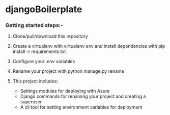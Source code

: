 # djangoBoilerplate


 ### Getting started steps:-


1. Clone/pull/download this repository
1. Create a virtualenv with virtualenv env and install dependencies with pip install -r requirements.txt
1. Configure your .env variables
1. Rename your project with python manage.py rename <yourprojectname> <newprojectname>
1. This project includes:

    * Settings modules for deploying with Azure
    * Django commands for renaming your project and creating a superuser
    * A cli tool for setting environment variables for deployment
